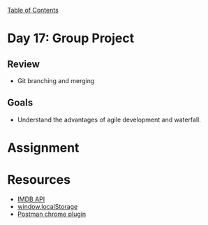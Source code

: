 [Table of Contents](/README.md)

# Day 17: Group Project

## Review
- Git branching and merging

## Goals
- Understand the advantages of agile development and waterfall.

# Assignment

# Resources
- [IMDB API](http://www.omdbapi.com/)
- [window.localStorage](https://developer.mozilla.org/en-US/docs/Web/API/Window.localStorage)
- [Postman chrome plugin](https://chrome.google.com/webstore/detail/postman-rest-client/fdmmgilgnpjigdojojpjoooidkmcomcm?hl=en)
